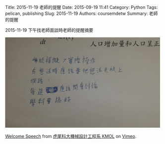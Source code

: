 Title: 2015-11-19  老師的提醒
Date: 2015-09-19 11:41
Category: Python
Tags: pelican, publishing
Slug: 2015-11-19
Authors: coursemdetw
Summary: 老師的提醒


2015-11-19 下午找老師面談時老師的提醒摘要

<img src="images/20151120老師的提醒.jpg" width="500" alt="20151120老師的提醒"></img>

 <p><a href="https://vimeo.com/137724068">Welcome Speech</a> from <a href="https://vimeo.com/user24079973">虎尾科大機械設計工程系 KMOL</a> on <a href="https://vimeo.com">Vimeo</a>.</p>
